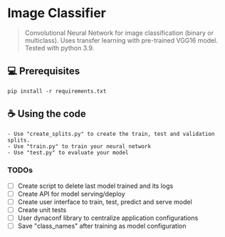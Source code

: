 # Image Classifier

> Convolutional Neural Network for image classification (binary or multiclass). Uses transfer learning with pre-trained
> VGG16 model. Tested with python 3.9.

## 💻 Prerequisites

```
pip install -r requirements.txt
```

## ☕ Using the code

```
- Use "create_splits.py" to create the train, test and validation splits.
- Use "train.py" to train your neural network
- Use "test.py" to evaluate your model
```

### TODOs

- [ ] Create script to delete last model trained and its logs
- [ ] Create API for model serving/deploy
- [ ] Create user interface to train, test, predict and serve model
- [ ] Create unit tests
- [ ] User dynaconf library to centralize application configurations
- [ ] Save "class_names" after training as model configuration